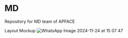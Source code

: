 # MD
Repository for MD team of APFACE

Layout Mockup
![WhatsApp Image 2024-11-24 at 15 07 47](https://github.com/user-attachments/assets/39b4176c-32d4-4b2f-80eb-f6a67a589125)

